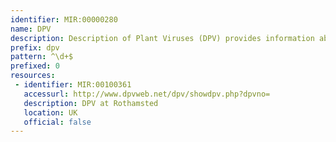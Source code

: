 ```yaml
---
identifier: MIR:00000280
name: DPV
description: Description of Plant Viruses (DPV) provides information about viruses, viroids and satellites of plants, fungi and protozoa. It provides taxonomic information, including brief descriptions of each family and genus, and classified lists of virus sequences. The database also holds detailed information for all sequences of viruses, viroids and satellites of plants, fungi and protozoa that are complete or that contain at least one complete gene.
prefix: dpv
pattern: ^\d+$
prefixed: 0
resources:
 - identifier: MIR:00100361
   accessurl: http://www.dpvweb.net/dpv/showdpv.php?dpvno=
   description: DPV at Rothamsted
   location: UK
   official: false
---
```


